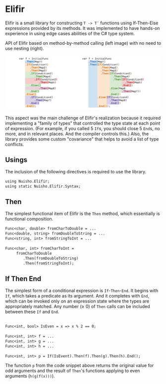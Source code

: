 # Elifir

Elifir is a small library for constructing `T -> Tʹ` functions using If-Then-Else expressions provided by its methods. 
It was implemented to have hands-on experience in using edge cases abilities of the C# type system.

API of Elifir based on method-by-method calling (left image) with no need to use nesting (right).

![nesting and in line comparison](https://raw.githubusercontent.com/nu-i-sho/Elifir/refs/heads/main/readme_img/001.svg)

This aspect was the main challenge of Elifir's realization because it required implementing a "family of types" that controlled the type state at each point of expression. 
(For example, if you called 5 `If`s, you should close 5 `End`s, no more, and in relevant places. And the compiler controls this.) 
Also, the library provides some custom "covariance" that helps to avoid a list of type conflicts. 

## Usings
The inclusion of the following directives is required to use the library.

```CSharp
using Nuisho.Elifir;
using static Nuisho.Elifir.Syntax;
```

## Then
The simplest functional item of Elifir is the `Then` method, which essentially is functional composition.

```CSharp
Func<char, double> fromCharToDouble = ...
Func<double, string> fromDoubleToString = ...
Func<string, int> fromStringToInt = ...

Func<char, int> fromCharToInt =
     fromCharToDouble
        .Then(fromDoubleToString)
        .Then(fromStringToInt);
```
## If Then End
The simplest form of a conditional expression is `If`-`Then`-`End`.
It begins with `If`, which takes a predicate as its argument.
And it completes with `End`, which can be invoked only on an expression state where the types are appropriately matched.
Any number (≥ 0) of `Then` calls can be included between these `If` and `End`. 

```CSharp

Func<int, bool> IsEven = x => x % 2 == 0;

Func<int, int> f = ...
Func<int, int> g = ...
Func<int, int> h = ...

Func<int, int> p = If(IsEvent).Then(f).Then(g).Then(h).End();
```
The function `p` from the code snippet above returns the original value for odd arguments and the result of `Then`'s functions applying to even arguments (`h(g(f(x)))`).

